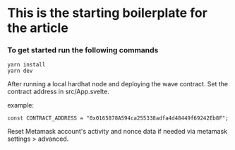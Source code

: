 # This is the starting boilerplate for the article

### To get started run the following commands

```shell
yarn install
yarn dev
```

After running a local hardhat node and deploying the wave contract.
Set the contract address in src/App.svelte.

example:
```
const CONTRACT_ADDRESS = "0x0165878A594ca255338adfa4d48449f69242Eb8F";
```

Reset Metamask account's activity and nonce data if needed via metamask settings > advanced.



